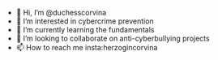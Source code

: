 - 👋 Hi, I’m @duchesscorvina
- 👀 I’m interested in cybercrime prevention
- 🌱 I’m currently learning the fundamentals
- 💞️ I’m looking to collaborate on anti-cyberbullying projects
- 📫 How to reach me insta:herzogincorvina

<!---
duchesscorvina/duchesscorvina is a ✨ special ✨ repository because its `README.md` (this file) appears on your GitHub profile.
You can click the Preview link to take a look at your changes.
--->
